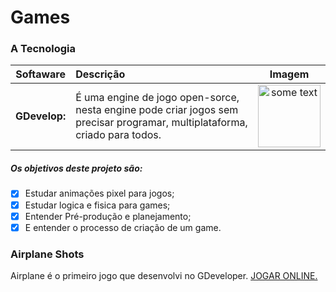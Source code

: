 # Games
### A Tecnologia
Softaware | Descrição |Imagem
:---: | :--- | :----:
<b>GDevelop:</b> | É uma engine de jogo open-sorce, nesta engine pode criar jogos sem precisar programar, multiplataforma, criado para todos. | <img src="https://img.utdstc.com/icons/gdevelop-windows.png:225" alt="some text" width=100>
##### Os objetivos deste projeto são:
- [x] Estudar animações pixel para jogos;
- [x] Estudar logica e fisica para games;
- [x] Entender Pré-produção e planejamento;
- [x] E entender o processo de criação de um game.
### Airplane Shots

Airplane é o primeiro jogo que desenvolvi no GDeveloper. [JOGAR ONLINE.](https://games.gdevelop-app.com/game-6d5b344c-2f26-4465-811f-a0fa39480f11/index.html)
